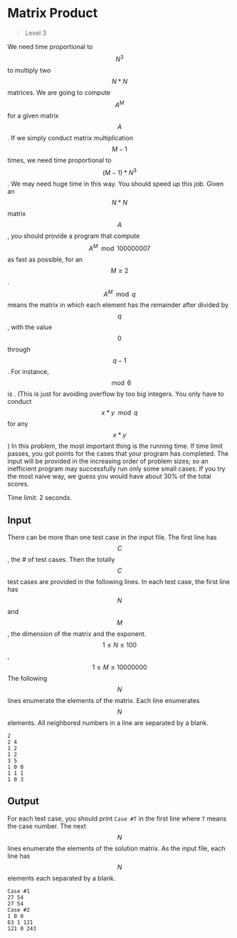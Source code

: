 # Matrix Product
> Level 3

We need time proportional to $$N^3$$ to multiply two $$N*N$$ matrices.
We are going to compute $$A^M$$ for a given matrix $$A$$. 
If we simply conduct matrix multiplication $$M-1$$ times, we need time proportional to $$(M-1)*N^3$$.
We may need huge time in this way.
You should speed up this job.
Given an $$N*N$$ matrix $$A$$, you should provide a program that compute $$A^M \mod 100000007$$ as fast as possible, for an $$M \geq 2$$.
$$A^M \mod q$$ means the matrix in which each element has the remainder after divided by $$q$$, with the value $$0$$ through $$q-1$$.
For instance, $$\mod 6$$ is . (This is just for avoiding overflow by too big integers. You only have to conduct $$x*y \mod q$$ for any $$x*y$$)
In this problem, the most important thing is the running time.
If time limit passes, you got points for the cases that your program has completed.
The input will be provided in the increasing order of problem sizes; so an inefficient program may successfully run only some small cases. 
If you try the most naive way, we guess you would have about 30% of the total scores.

Time limit: 2 seconds.

## Input
There can be more than one test case in the input file.
The first line has $$C$$, the # of test cases.
Then the totally $$C$$ test cases are provided in the following lines.
In each test case, the first line has $$N$$ and $$M$$, the dimension of the matrix and the exponent. $$1 \leq N \leq 100$$, $$1 \leq M \leq 10000000$$
The following $$N$$ lines enumerate the elements of the matrix.
Each line enumerates $$N$$ elements.
All neighbored numbers in a line are separated by a blank.

```
2
2 4
1 2
1 2
3 5
1 0 0
1 1 1
1 0 3
```

## Output

For each test case, you should print `Case #T` in the first line where `T` means the case number.
The next $$N$$ lines enumerate the elements of the solution matrix.
As the input file, each line has $$N$$ elements each separated by a blank.

```
Case #1
27 54
27 54
Case #2
1 0 0
63 1 121
121 0 243
```
